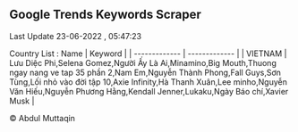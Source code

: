 

## Google Trends Keywords Scraper 
 
Last Update 23-06-2022 , 05:47:23

Country List :
 Name  | Keyword |
| ------------- | ------------- |
| VIETNAM | Lưu Diệc Phi,Selena Gomez,Người Ấy Là Ai,Minamino,Big Mouth,Thuong ngay nang ve tap 35 phần 2,Nam Em,Nguyễn Thành Phong,Fall Guys,Sơn Tùng,Lối nhỏ vào đời tập 10,Axie Infinity,Hà Thanh Xuân,Lee minho,Nguyễn Văn Hiếu,Nguyễn Phương Hằng,Kendall Jenner,Lukaku,Ngày Báo chí,Xavier Musk |



© Abdul Muttaqin 
